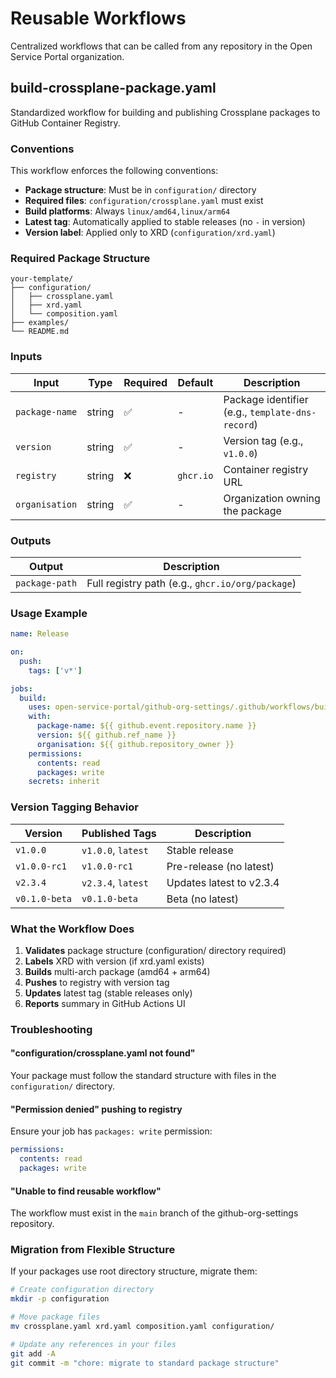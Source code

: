 # Reusable Workflows

Centralized workflows that can be called from any repository in the Open Service Portal organization.

## build-crossplane-package.yaml

Standardized workflow for building and publishing Crossplane packages to GitHub Container Registry.

### Conventions

This workflow enforces the following conventions:

- **Package structure**: Must be in `configuration/` directory
- **Required files**: `configuration/crossplane.yaml` must exist
- **Build platforms**: Always `linux/amd64,linux/arm64`
- **Latest tag**: Automatically applied to stable releases (no `-` in version)
- **Version label**: Applied only to XRD (`configuration/xrd.yaml`)

### Required Package Structure

```
your-template/
├── configuration/
│   ├── crossplane.yaml
│   ├── xrd.yaml
│   └── composition.yaml
├── examples/
└── README.md
```

### Inputs

| Input | Type | Required | Default | Description |
|-------|------|----------|---------|-------------|
| `package-name` | string | ✅ | - | Package identifier (e.g., `template-dns-record`) |
| `version` | string | ✅ | - | Version tag (e.g., `v1.0.0`) |
| `registry` | string | ❌ | `ghcr.io` | Container registry URL |
| `organisation` | string | ✅ | - | Organization owning the package |

### Outputs

| Output | Description |
|--------|-------------|
| `package-path` | Full registry path (e.g., `ghcr.io/org/package`) |

### Usage Example

```yaml
name: Release

on:
  push:
    tags: ['v*']

jobs:
  build:
    uses: open-service-portal/github-org-settings/.github/workflows/build-crossplane-package.yaml@main
    with:
      package-name: ${{ github.event.repository.name }}
      version: ${{ github.ref_name }}
      organisation: ${{ github.repository_owner }}
    permissions:
      contents: read
      packages: write
    secrets: inherit
```

### Version Tagging Behavior

| Version | Published Tags | Description |
|---------|---------------|-------------|
| `v1.0.0` | `v1.0.0`, `latest` | Stable release |
| `v1.0.0-rc1` | `v1.0.0-rc1` | Pre-release (no latest) |
| `v2.3.4` | `v2.3.4`, `latest` | Updates latest to v2.3.4 |
| `v0.1.0-beta` | `v0.1.0-beta` | Beta (no latest) |

### What the Workflow Does

1. **Validates** package structure (configuration/ directory required)
2. **Labels** XRD with version (if xrd.yaml exists)
3. **Builds** multi-arch package (amd64 + arm64)
4. **Pushes** to registry with version tag
5. **Updates** latest tag (stable releases only)
6. **Reports** summary in GitHub Actions UI

### Troubleshooting

#### "configuration/crossplane.yaml not found"
Your package must follow the standard structure with files in the `configuration/` directory.

#### "Permission denied" pushing to registry
Ensure your job has `packages: write` permission:
```yaml
permissions:
  contents: read
  packages: write
```

#### "Unable to find reusable workflow"
The workflow must exist in the `main` branch of the github-org-settings repository.

### Migration from Flexible Structure

If your packages use root directory structure, migrate them:
```bash
# Create configuration directory
mkdir -p configuration

# Move package files
mv crossplane.yaml xrd.yaml composition.yaml configuration/

# Update any references in your files
git add -A
git commit -m "chore: migrate to standard package structure"
```